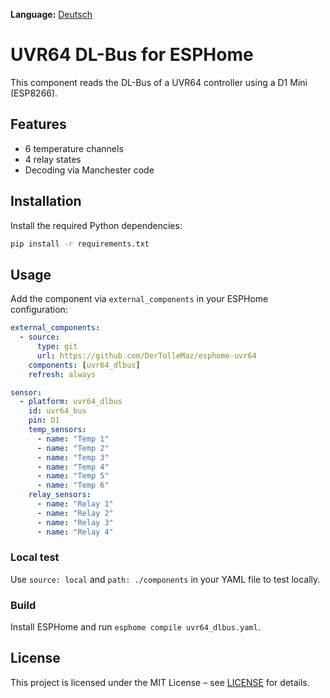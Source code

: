 **Language:** [Deutsch](README.md)

# UVR64 DL-Bus for ESPHome

This component reads the DL-Bus of a UVR64 controller using a D1 Mini (ESP8266).

## Features

- 6 temperature channels
- 4 relay states
- Decoding via Manchester code

## Installation

Install the required Python dependencies:

```bash
pip install -r requirements.txt
```

## Usage

Add the component via `external_components` in your ESPHome configuration:

```yaml
external_components:
  - source:
      type: git
      url: https://github.com/DerTolleMaz/esphome-uvr64
    components: [uvr64_dlbus]
    refresh: always

sensor:
  - platform: uvr64_dlbus
    id: uvr64_bus
    pin: D1
    temp_sensors:
      - name: "Temp 1"
      - name: "Temp 2"
      - name: "Temp 3"
      - name: "Temp 4"
      - name: "Temp 5"
      - name: "Temp 6"
    relay_sensors:
      - name: "Relay 1"
      - name: "Relay 2"
      - name: "Relay 3"
      - name: "Relay 4"
```

### Local test

Use `source: local` and `path: ./components` in your YAML file to test locally.

### Build

Install ESPHome and run `esphome compile uvr64_dlbus.yaml`.

## License

This project is licensed under the MIT License – see [LICENSE](LICENSE) for details.
